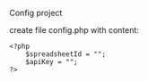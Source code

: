 Config project

create file config.php with content:

```
<?php
    $spreadsheetId = "";
    $apiKey = "";
?>
```
